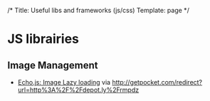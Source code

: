 /*
 Title: Useful libs and frameworks (js/css)
 Template: page
*/

# JS librairies

## Image Management

* [Echo.js: Image Lazy loading](http://toddmotto.com/echo-js-simple-javascript-image-lazy-loading/) via <http://getpocket.com/redirect?url=http%3A%2F%2Fdepot.ly%2Frmpdz>
